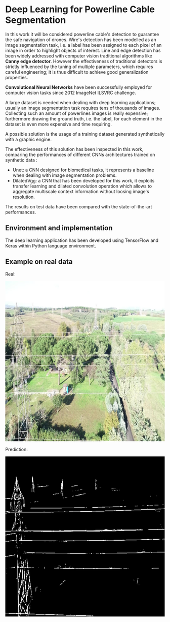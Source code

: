 # Deep Learning for Powerline Cable Segmentation


In this work it will be considered powerline cable's detection to guarantee the safe navigation of drones.
Wire's detection has been modelled as an image segmentation task, i.e. a label has been assigned to each pixel of an image in order to highlight objects of interest.
Line and edge detection has been widely addressed with computer vision traditional algorithms like **Canny edge detector**.
However the effectiveness of traditional detectors is strictly influenced by the tuning of multiple parameters, which requires careful engineering; it is thus difficult to achieve good generalization properties.


**Convolutional Neural Networks** have been successfully employed for computer vision tasks since 2012 ImageNet ILSVRC challenge.

A large dataset is needed when dealing with deep learning applications; usually an image segmentation task requires tens of thousands of images.
Collecting such an amount of powerlines images is really expensive; furthermore drawing the ground truth, i.e. the label, for each element in the dataset is even more expensive and time requiring.

A possible solution is the usage of a training dataset generated synthetically with a graphic engine.

The effectiveness of this solution has been inspected in this work, comparing the performances of different CNNs architectures trained on synthetic data :

* Unet: a CNN designed for biomedical tasks, it represents a baseline when dealing with image segmentation problems.
* DilatedVgg: a CNN that has been developed for this work, it exploits transfer learning and dilated convolution operation which allows to aggregate multiscale context information without loosing image's resolution.  

The results on test data have been compared with the state-of-the-art performances.

## Environment and implementation

The deep learning application has been developed using TensorFlow and Keras  within Python language environment.

## Example on real data

Real: 

![real image](image2.jpg)

Prediction:

![predicted_image](test_1simple.png)
